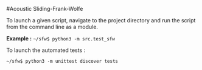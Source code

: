 #Acoustic Sliding-Frank-Wolfe


To launch a given script, navigate to the project directory and run the script from the command line as a module.

**Example :**
``~/sfw$ python3 -m src.test_sfw``

To launch the automated tests : 

``~/sfw$ python3 -m unittest discover tests``


